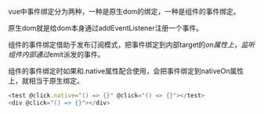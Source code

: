vue中事件绑定分为两种，一种是原生dom的绑定，一种是组件的事件绑定。

原生dom就是给dom本身通过addEventListener注册一个事件。

组件的事件绑定借助于发布订阅模式，把事件绑定到内部target的$on属性上，监听组件内部通过$emit派发的事件。

组件的事件绑定时如果和.native属性配合使用，会把事件绑定到nativeOn属性上，就相当于原生绑定。

```js
<test @click.native="() => {}" @click="() => {}"></test>
<div @click="() => {}"></div>
```

